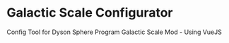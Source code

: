 # Galactic Scale Configurator
 Config Tool for Dyson Sphere Program Galactic Scale Mod - Using VueJS
